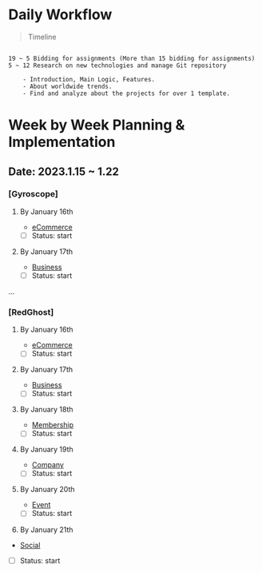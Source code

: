 # Daily Workflow

> Timeline

```

19 ~ 5 Bidding for assignments (More than 15 bidding for assignments)
5 ~ 12 Research on new technologies and manage Git repository

	- Introduction, Main Logic, Features.
	- About worldwide trends.
	- Find and analyze about the projects for over 1 template.

```

# Week by Week Planning & Implementation

## Date: 2023.1.15 ~ 1.22

### [Gyroscope]

1. By January 16th

	- [eCommerce](https://github.com/JGyroscope/Web-site-type/tree/main/eCommerce)
	- [ ] Status: start

2. By January 17th

	- [Business](https://github.com/JGyroscope/Web-site-type/tree/main/Business)
	- [ ] Status: start

...

### [RedGhost]

1. By January 16th

	- [eCommerce](https://github.com/JGyroscope/Web-site-type/tree/main/eCommerce)
	- [ ] Status: start

2. By January 17th

	- [Business](https://github.com/JGyroscope/Web-site-type/tree/main/Business)
	- [ ] Status: start

3. By January 18th

	- [Membership](https://github.com/JGyroscope/Web-site-type/tree/main/Membership)
	- [ ] Status: start

4. By January 19th

	- [Company](https://github.com/JGyroscope/Web-site-type/tree/main/Company)
	- [ ] Status: start

5. By January 20th

	- [Event](https://github.com/JGyroscope/Web-site-type/tree/main/Event)
	- [ ] Status: start

6. By January 21th

- [Social](https://github.com/JGyroscope/Web-site-type/tree/main/Social)
- [ ] Status: start